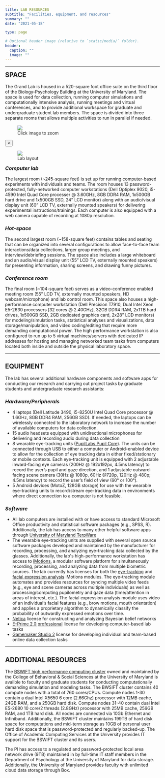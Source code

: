 ```yaml
---
title: LAB RESOURCES
subtitle: "Facilities, equipment, and resources"
summary: ""
date: "2021-05-18"

type: page

# Optional header image (relative to `static/media/` folder).
header:
  caption: ""
  image: ""
---
```

<hr>
<div class = "lab-description">
  <div class = "row">
    <div class = "col-sm-9 lab-text">

<h2 style = "margin-top:0">SPACE</h2>
The Grand Lab is housed in a 520-square foot office suite on the third floor of the Biology-Psychology Building at the University of Maryland. The space is used for data collection, running computer simulations and computationally intensive analysis, running meetings and virtual conferences, and to provide additional workspace for graduate and undergraduate student lab members. The space is divided into three separate rooms that allows multiple activities to run in parallel if needed.
    </div>
    <div class = "col-sm-3 lab-img">
      <figure style = "margin-top: 1rem">
      <img class = "zoomable-img" src="/research/labLayout-small.png" data-toggle = "modal" data-target = "#zoom-modal"/>
      <figcaption class = "zoomable-caption">Click image to zoom</figcaption>
      </figure>
    </div>
  </div>
  <!-- Modal -->
  <div class = "modal fade" id = "zoom-modal" tabindex = "-1" role = "dialog" aria-hidden="true">
    <div class="modal-dialog modal-lg" role="document">
      <div class="modal-content">
        <div class="modal-header">
          <button type="button" class="close" data-dismiss="modal" aria-label="Close">
            <span aria-hidden="true">×</span>
          </button>
        </div>
        <div class="modal-body">
          <figure>
          <img class = "zoomed-img d-block w-100" src="/research/labLayout.png">
          <figcaption class = "zoomed-caption">Lab layout</figcaption>
          </figure>
      </div>
    </div>
  </div>
</div>

<h3 style="margin-top: 0; font-style: italic">Computer lab</h3>
The largest room (~245-square feet) is set up for running computer-based experiments with individuals and teams. The room houses 13 password-protected, fully-networked computer workstations (Dell Optiplex 9020, i5-4590 Intel Quad Core processer @ 3.60GHz, 8GB DDR4 RAM, 1x500GB hard drive and 1x500GB SSD, 24” LCD monitor) along with an audio/visual display unit (60” LCD TV, externally mounted speakers) for delivering experimental instructions/trainings. Each computer is also equipped with a web camera capable of recording at 1080p resolution.

### *Hot-space*
The second largest room (~158-square feet) contains tables and seating that can be organized into several configurations to allow face-to-face team interactions/data collections, larger group meetings, and interview/debriefing sessions. The space also includes a large whiteboard and an audio/visual display unit (55” LCD TV, externally mounted speakers) for presenting information, sharing screens, and drawing funny pictures.

### *Conference room*
The final room (~104-square feet) serves as a video-conference enabled meeting room (55” LCD TV, externally mounted speakers, HD webcam/microphone) and lab control room. This space also houses a high-performance computer workstation (Dell Precision T7910, Dual Intel Xeon E5-2630 processers [32 cores @ 2.40GHz], 32GB DDR4 RAM, 2x1TB hard drives, 1x500GB SSD, 2GB dedicated graphics card, 2x28” LCD monitors) for modeling/simulation tasks, statistical analyses and visualizations, data storage/manipulation, and video coding/editing that require more demanding computational power. The high performance workstation is also configured to run up to 5 virtual machines/servers with dedicated IP addresses for hosting and managing networked team tasks from computers located both inside and outside the physical laboratory space.
<hr>

## EQUIPMENT
The lab has several additional hardware components and software apps for conducting our research and carrying out project tasks by graduate students and undergraduate research assistants:
### *Hardware/Peripherals*
- 4 laptops (Dell Latitude 3490, i5-8250U Intel Quad Core processor @ 1.6GHz, 8GB DDR4 RAM, 256GB SSD). If needed, the laptops can be wirelessly connected to the laboratory network to increase the number of available computers for data collection.
- 15 audio headsets equipped with unidirectional microphones for delivering and recording audio during data collection
- 8 wearable eye-tracking units ([PupilLabs Pupil Core](https://pupil-labs.com/products/core/)). The units can be connected through USB to either a computer or Android-enabled device to allow for the collection of eye tracking data in either fixed/stationary or mobile contexts. Each eye-tracking unit is equipped with 2 adjustable inward-facing eye cameras (200Hz @ 192x192px, 4.5ms latency) to record the user’s pupil and gaze direction, and 1 adjustable outward-facing scene camera (30Hz @ 1080p, 60Hz @720p, 120Hz @ 480p; 4.5ms latency) to record the user’s field of view (60° or 100°).
- 5 Android devices (MotoZ, 128GB storage) for use with the wearable eye-tracking units to record/stream eye-tracking data in environments where direct connection to a computer is not feasible.
### *Software*
- All lab computers are installed with or have access to standard Microsoft Office productivity and statistical software packages (e.g., SPSS, R). Additionally, the lab has access to many other helpful software apps through [University of Maryland TerpWare](https://terpware.umd.edu/Windows)
- The wearable eye-tracking units are supplied with several open source software packages developed and maintained by the manufacturer for recording, processing, and analyzing eye-tracking data collected by the glasses. Additionally, the lab's high-performance workstation has access to [iMotions](https://imotions.com/), a modular software platform for simultaneously recording, processing, and analyzing data from multiple biometric sources. The lab currently has licenses for both the [eye-tracking](https://imotions.com/eye-tracking/) and [facial expression analysis](https://imotions.com/biosensor/fea-facial-expression-analysis/) iMotions modules. The eye-tracking module automates and provides resources for syncing multiple video feeds (e.g., eye and scene cameras across multiple individuals) as well as processing/computing pupilometry and gaze data (time/attention in areas of interest, etc.). The facial expression analysis module uses video of an individual’s facial features (e.g., brow motions, mouth orientation) and applies a proprietary algorithm to dynamically classify the probability of outwardly expressed emotions over time.
- [Netica](https://www.norsys.com/netica.html) license for constructing and analyzing Bayesian belief networks
- [E-Prime 2.0 professional](https://pstnet.com/) license for developing computer-based lab tasks
- [Gamemaker Studio 2](https://www.yoyogames.com/en/gamemaker) license for developing individual and team-based online data collection tasks
<hr>

## ADDITIONAL RESOURCES
The [BSWIFT high performance computing cluster](https://oacs.umd.edu/oacs-cloud/bsos-high-performance-computing-cluster) owned and maintained by the College of Behavioral & Social Sciences at the University of Maryland is availble to faculty and graduate students for conducting computationally demanding simulation and modeling tasks. The BWSIFT cluster contains 40 compute nodes with a total of 760 cores/CPUs. Compute nodes 1-30 contain a dual Intel X5650 6 core (2.66Ghz) processor with 12MB cache, 24GB RAM, and a 250GB hard disk. Compute nodes 31-40 contain dual Intel E5-2680 10 core/2 threads (2.8GHz) processor with 25MB cache, 256GB RAM, and 1TB hard disk. All nodes are connected via 10Gb Ethernet and Infiniband. Additionally, the BSWIFT cluster maintains 199TB of hard disk space for computations and mid-term storage as 10GB of personal user hard disk space that is password-protected and regularly backed-up. The Office of Academic Computing Services at the University provides IT support for the BSWIFT cluster and its users.

The PI has access to a regulated and password-protected local area network drive (9TB) maintained in by full-time IT staff members in the Department of Psychology at the University of Maryland for data storage. Additionally, the University of Maryland provides faculty with unlimited cloud data storage through Box.

